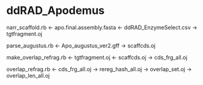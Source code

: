 # ddRAD_Apodemus

narr_scaffold.rb
<- apo.final.assembly.fasta
<- ddRAD_EnzymeSelect.csv
-> tgtfragment.oj
 
parse_augustus.rb
<- Apo_augustus_ver2.gff
-> scaffcds.oj

make_overlap_refrag.rb 
<- tgtfragment.oj
<- scaffcds.oj
-> cds_frg_all.oj

overlap_refrag.rb
<- cds_frg_all.oj
-> rereg_hash_all.oj
-> overlap_set.oj
-> overlap_len_all.oj
